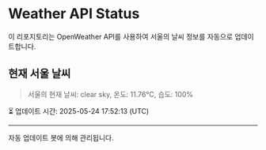 
# Weather API Status

이 리포지토리는 OpenWeather API를 사용하여 서울의 날씨 정보를 자동으로 업데이트합니다.

## 현재 서울 날씨
> 서울의 현재 날씨: clear sky, 온도: 11.76°C, 습도: 100%

⏳ 업데이트 시간: 2025-05-24 17:52:13 (UTC)

---
자동 업데이트 봇에 의해 관리됩니다.
